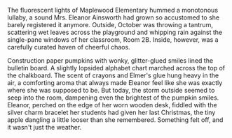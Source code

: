 The fluorescent lights of Maplewood Elementary hummed a monotonous lullaby, a sound Mrs. Eleanor Ainsworth had grown so accustomed to she barely registered it anymore. Outside, October was throwing a tantrum, scattering wet leaves across the playground and whipping rain against the single-pane windows of her classroom, Room 2B. Inside, however, was a carefully curated haven of cheerful chaos.

Construction paper pumpkins with wonky, glitter-glued smiles lined the bulletin board. A slightly lopsided alphabet chart marched across the top of the chalkboard. The scent of crayons and Elmer's glue hung heavy in the air, a comforting aroma that always made Eleanor feel like she was exactly where she was supposed to be. But today, the storm outside seemed to seep into the room, dampening even the brightest of the pumpkin smiles. Eleanor, perched on the edge of her worn wooden desk, fiddled with the silver charm bracelet her students had given her last Christmas, the tiny apple dangling a little looser than she remembered. Something felt off, and it wasn't just the weather.
